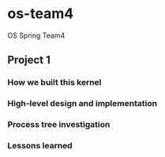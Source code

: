 # os-team4
OS Spring Team4
## Project 1

### How we built this kernel

### High-level design and implementation

### Process tree investigation

### Lessons learned
